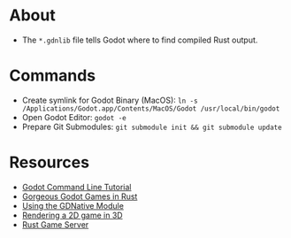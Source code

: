 # About
* The `*.gdnlib` file tells Godot where to find compiled Rust output.

# Commands
* Create symlink for Godot Binary (MacOS): `ln -s /Applications/Godot.app/Contents/MacOS/Godot /usr/local/bin/godot`
* Open Godot Editor: `godot -e`
* Prepare Git Submodules: `git submodule init && git submodule update`

# Resources
* [Godot Command Line Tutorial](https://docs.godotengine.org/en/3.1/getting_started/editor/command_line_tutorial.html)
* [Gorgeous Godot Games in Rust](https://medium.com/@recallsingularity/gorgeous-godot-games-in-rust-1867c56045e6)
* [Using the GDNative Module](https://docs.godotengine.org/en/latest/tutorials/plugins/gdnative/gdnative-cpp-example.html?highlight=owner#using-the-gdnative-module)
* [Rendering a 2D game in 3D](https://medium.com/@recallsingularity/rendering-a-2d-game-in-3d-bd24ddbee6eb)
* [Rust Game Server](https://medium.com/@buterajay/game-server-in-150-lines-of-rust-ce1782199907?source=post_recirc---------2------------------)